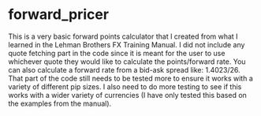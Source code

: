 # forward_pricer

This is a very basic forward points calculator that I created from what I learned in the Lehman Brothers FX Training Manual. I did not include any quote fetching part in the code since it is meant for the user to use whichever quote they would like to calculate the points/forward rate. You can also calculate a forward rate from a bid-ask spread like: 1.4023/26. That part of the code still needs to be tested more to ensure it works with a variety of different pip sizes. I also need to do more testing to see if this works with a wider variety of currencies (I have only tested this based on the examples from the manual).

